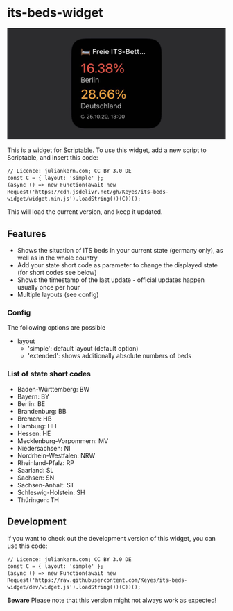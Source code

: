 # its-beds-widget

![Screenshot](screenshot.jpg "Screenshot")

This is a widget for [Scriptable](https://scriptable.app). To use this widget, add a new script to Scriptable, and insert this code:

```
// Licence: juliankern.com; CC BY 3.0 DE
const C = { layout: 'simple' };
(async () => new Function(await new Request('https://cdn.jsdelivr.net/gh/Keyes/its-beds-widget/widget.min.js').loadString())(C))();
```

This will load the current version, and keep it updated.

## Features
- Shows the situation of ITS beds in your current state (germany only), as well as in the whole country
- Add your state short code as parameter to change the displayed state (for short codes see below)
- Shows the timestamp of the last update - official updates happen usually once per hour 
- Multiple layouts (see config)

### Config
The following options are possible
- layout
    - 'simple': default layout (default option)
    - 'extended': shows additionally absolute numbers of beds

### List of state short codes
- Baden-Württemberg: BW
- Bayern: BY
- Berlin: BE
- Brandenburg: BB
- Bremen: HB
- Hamburg: HH
- Hessen: HE
- Mecklenburg-Vorpommern: MV
- Niedersachsen: NI
- Nordrhein-Westfalen: NRW
- Rheinland-Pfalz: RP
- Saarland: SL
- Sachsen: SN
- Sachsen-Anhalt: ST
- Schleswig-Holstein: SH
- Thüringen: TH

## Development
if you want to check out the development version of this widget, you can use this code: 
```
// Licence: juliankern.com; CC BY 3.0 DE
const C = { layout: 'simple' };
(async () => new Function(await new Request('https://raw.githubusercontent.com/Keyes/its-beds-widget/dev/widget.js').loadString())(C))();
```
**Beware** Please note that this version might not always work as expected!
